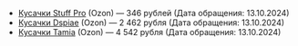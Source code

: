 * [Кусачки Stuff Pro](https://ozon.ru/t/l3ZKLdJ) (Ozon) — 346 рублей (Дата обращения: 13.10.2024)
* [Кусачки Dspiae](https://ozon.ru/t/0kXo6G3) (Ozon) — 2&nbsp;462 рубля (Дата обращения: 13.10.2024)  
* [Кусачки Tamia](https://ozon.ru/t/dMMlpvZ) (Ozon) — 4&nbsp;542 рубля (Дата обращения: 13.10.2024)